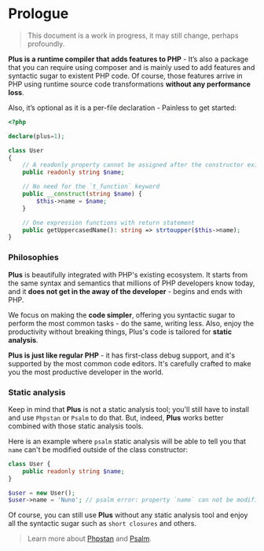 # Prologue

> This document is a work in progress, it may still change, perhaps profoundly.

**Plus is a runtime compiler that adds features to PHP** - It’s also a package that
you can require using composer and is mainly used to add features and syntactic
sugar to existent PHP code. Of course, those features arrive in PHP using runtime
source code transformations **without any performance loss**.

Also, it’s optional as it is a per-file declaration - Painless to get started:

```php
<?php

declare(plus=1);

class User
{
    // A readonly property cannot be assigned after the constructor exits
    public readonly string $name;

    // No need for the `t_function` keyword
    public __construct(string $name) {
        $this->name = $name;
    }

    // One expression functions with return statement
    public getUppercasedName(): string => strtoupper($this->name);
}
```

### Philosophies

**Plus** is beautifully integrated with PHP's existing ecosystem. It starts from
the same syntax and semantics that millions of PHP developers know today, and
it **does not get in the away of the developer** - begins and ends with PHP.

We focus on making the **code simpler**, offering you syntactic sugar to perform
the most common tasks - do the same, writing less. Also, enjoy the productivity
without breaking things, Plus's code is tailored for **static analysis**.

**Plus is just like regular PHP** - it has first-class debug support, and it's supported
by the most common code editors. It's carefully crafted to make you the
most productive developer in the world.

### Static analysis

Keep in mind that **Plus** is not a static analysis tool; you'll still have
to install and use `Phpstan` or `Psalm` to do that. But, indeed, **Plus** works better
combined with those static analysis tools.

Here is an example where `psalm` static analysis will be able to tell you that `name` can't
be modified outside of the class constructor:

```php
class User {
    public readonly string $name;
}

$user = new User();
$user->name = 'Nuno'; // psalm error: property `name` can not be modified
```

Of course, you can still use **Plus** without any static analysis tool and enjoy all the syntactic
sugar such as `short closures` and others.

> Learn more about [Phpstan](https://github.com/phpstan/phpstan) and [Psalm](https://github.com/vimeo/psalm).
